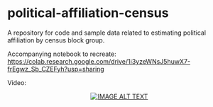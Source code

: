 # political-affiliation-census
A repository for code and sample data related to estimating political affiliation by census block group.

Accompanying notebook to recreate: https://colab.research.google.com/drive/1i3yzeWNsJ5huwX7-frEgwz_Sb_CZEFyh?usp=sharing

Video:
<div align="center">
  <a href="https://www.youtube.com/watch?v=NYV4fB3IU0k"><img src="https://www.youtube.com/watch?v=NYV4fB3IU0k/0.jpg" alt="IMAGE ALT TEXT"></a>
</div>

